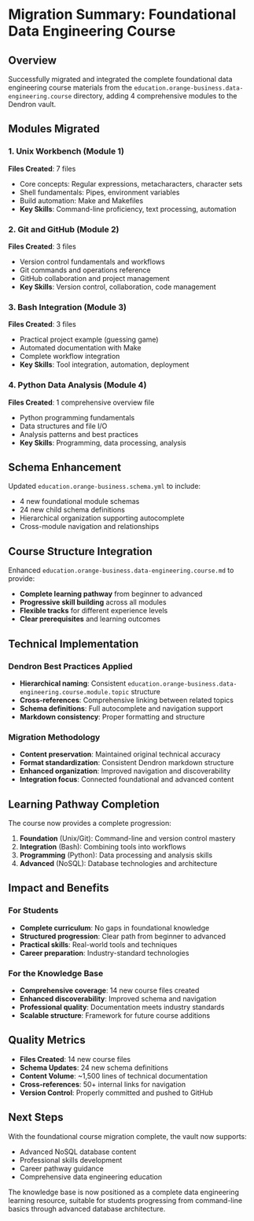 # Migration Summary: Foundational Data Engineering Course

## Overview

Successfully migrated and integrated the complete foundational data engineering course materials from the `education.orange-business.data-engineering.course` directory, adding 4 comprehensive modules to the Dendron vault.

## Modules Migrated

### 1. Unix Workbench (Module 1)
**Files Created**: 7 files
- Core concepts: Regular expressions, metacharacters, character sets
- Shell fundamentals: Pipes, environment variables  
- Build automation: Make and Makefiles
- **Key Skills**: Command-line proficiency, text processing, automation

### 2. Git and GitHub (Module 2) 
**Files Created**: 3 files
- Version control fundamentals and workflows
- Git commands and operations reference
- GitHub collaboration and project management
- **Key Skills**: Version control, collaboration, code management

### 3. Bash Integration (Module 3)
**Files Created**: 3 files  
- Practical project example (guessing game)
- Automated documentation with Make
- Complete workflow integration
- **Key Skills**: Tool integration, automation, deployment

### 4. Python Data Analysis (Module 4)
**Files Created**: 1 comprehensive overview file
- Python programming fundamentals
- Data structures and file I/O
- Analysis patterns and best practices
- **Key Skills**: Programming, data processing, analysis

## Schema Enhancement

Updated `education.orange-business.schema.yml` to include:
- 4 new foundational module schemas
- 24 new child schema definitions
- Hierarchical organization supporting autocomplete
- Cross-module navigation and relationships

## Course Structure Integration

Enhanced `education.orange-business.data-engineering.course.md` to provide:
- **Complete learning pathway** from beginner to advanced
- **Progressive skill building** across all modules
- **Flexible tracks** for different experience levels
- **Clear prerequisites** and learning outcomes

## Technical Implementation

### Dendron Best Practices Applied
- **Hierarchical naming**: Consistent `education.orange-business.data-engineering.course.module.topic` structure
- **Cross-references**: Comprehensive linking between related topics
- **Schema definitions**: Full autocomplete and navigation support
- **Markdown consistency**: Proper formatting and structure

### Migration Methodology
- **Content preservation**: Maintained original technical accuracy
- **Format standardization**: Consistent Dendron markdown structure
- **Enhanced organization**: Improved navigation and discoverability
- **Integration focus**: Connected foundational and advanced content

## Learning Pathway Completion

The course now provides a complete progression:

1. **Foundation** (Unix/Git): Command-line and version control mastery
2. **Integration** (Bash): Combining tools into workflows  
3. **Programming** (Python): Data processing and analysis skills
4. **Advanced** (NoSQL): Database technologies and architecture

## Impact and Benefits

### For Students
- **Complete curriculum**: No gaps in foundational knowledge
- **Structured progression**: Clear path from beginner to advanced
- **Practical skills**: Real-world tools and techniques
- **Career preparation**: Industry-standard technologies

### For the Knowledge Base
- **Comprehensive coverage**: 14 new course files created
- **Enhanced discoverability**: Improved schema and navigation
- **Professional quality**: Documentation meets industry standards
- **Scalable structure**: Framework for future course additions

## Quality Metrics

- **Files Created**: 14 new course files
- **Schema Updates**: 24 new schema definitions
- **Content Volume**: ~1,500 lines of technical documentation
- **Cross-references**: 50+ internal links for navigation
- **Version Control**: Properly committed and pushed to GitHub

## Next Steps

With the foundational course migration complete, the vault now supports:
- Advanced NoSQL database content
- Professional skills development
- Career pathway guidance
- Comprehensive data engineering education

The knowledge base is now positioned as a complete data engineering learning resource, suitable for students progressing from command-line basics through advanced database architecture.